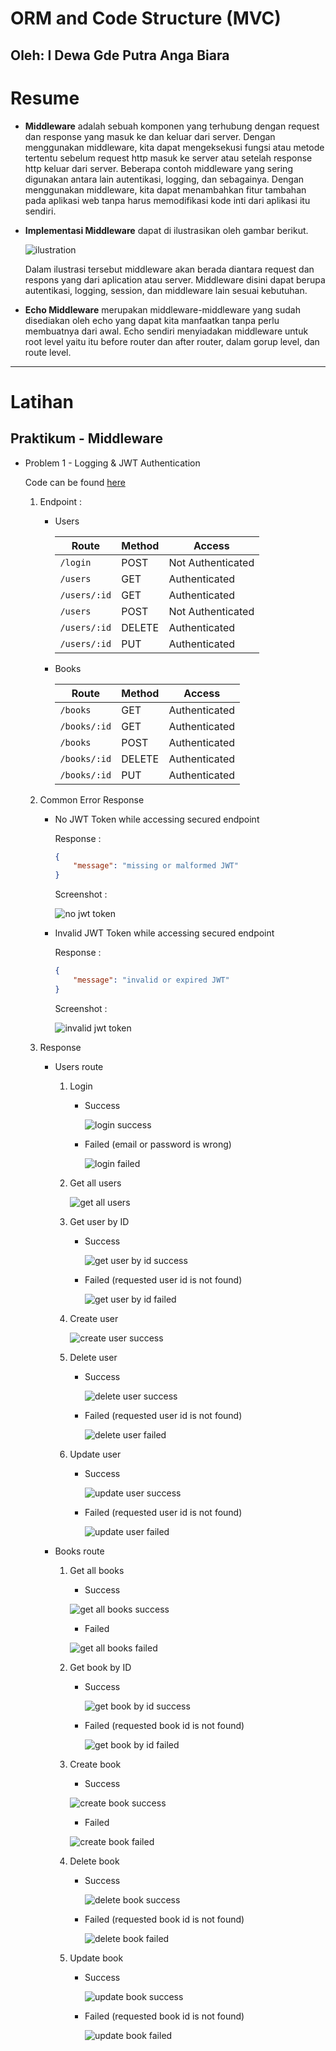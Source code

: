 # **ORM and Code Structure (MVC)**
## Oleh: I Dewa Gde Putra Anga Biara

# Resume

* **Middleware** adalah sebuah komponen yang terhubung dengan request dan response yang masuk ke dan keluar dari server. Dengan menggunakan middleware, kita dapat mengeksekusi fungsi atau metode tertentu sebelum request http masuk ke server atau setelah response http keluar dari server. Beberapa contoh middleware yang sering digunakan antara lain autentikasi, logging, dan sebagainya. Dengan menggunakan middleware, kita dapat menambahkan fitur tambahan pada aplikasi web tanpa harus memodifikasi kode inti dari aplikasi itu sendiri.

* **Implementasi Middleware** dapat di ilustrasikan oleh gambar berikut.

    ![ilustration](/22_Middleware/screenshot/middleware_ilustration.png)

    Dalam ilustrasi tersebut middleware akan berada diantara request dan respons yang dari aplication atau server. Middleware disini dapat berupa autentikasi, logging, session, dan middleware lain sesuai kebutuhan.

* **Echo Middleware** merupakan middleware-middleware yang sudah disediakan oleh echo yang dapat kita manfaatkan tanpa perlu membuatnya dari awal. Echo sendiri menyiadakan middleware untuk root level yaitu itu before router dan after router, dalam gorup level, dan route level.

 ---


# Latihan
## Praktikum - Middleware

-   Problem 1 - Logging & JWT Authentication

    Code can be found [here](./praktikum/1_JWT_Auth/)

    1.  Endpoint :

        -   Users

            | Route        | Method | Access            |
            | ------------ | ------ | ----------------- |
            | `/login`     | POST   | Not Authenticated |
            | `/users`     | GET    | Authenticated     |
            | `/users/:id` | GET    | Authenticated     |
            | `/users`     | POST   | Not Authenticated |
            | `/users/:id` | DELETE | Authenticated     |
            | `/users/:id` | PUT    | Authenticated     |

        -   Books

            | Route        | Method | Access            |
            | ------------ | ------ | ----------------- |
            | `/books`     | GET    | Authenticated     |
            | `/books/:id` | GET    | Authenticated     |
            | `/books`     | POST   | Authenticated     |
            | `/books/:id` | DELETE | Authenticated     |
            | `/books/:id` | PUT    | Authenticated     |

    2.  Common Error Response

        -   No JWT Token while accessing secured endpoint

            Response :

            ```json
            {
            	"message": "missing or malformed JWT"
            }
            ```

            Screenshot :

            ![no jwt token](./screenshot/1_No%20token.png)

        -   Invalid JWT Token while accessing secured endpoint

            Response :

            ```json
            {
            	"message": "invalid or expired JWT"
            }
            ```

            Screenshot :

            ![invalid jwt token](./screenshot/2_invalid%20jwt.png)

    3.  Response

        -   Users route

            1.  Login

                -   Success

                    ![login success](./screenshot/3_Login%20sucess.png)

                -   Failed (email or password is wrong)

                    ![login failed](./screenshot/4_Login%20failed.png)

            2.  Get all users

                ![get all users](./screenshot/5_Get%20all%20users.png)

            3.  Get user by ID

                -   Success

                    ![get user by id success](./screenshot/6_Get%20user%20success.png)

                -   Failed (requested user id is not found)

                    ![get user by id failed](./screenshot/7_Get%20user%20by%20id%20failed.png)

            4.  Create user

                ![create user success](./screenshot/8_Create%20user.png)

            5.  Delete user

                -   Success

                    ![delete user success](./screenshot/11_Delete%20user%20success.png)

                -   Failed (requested user id is not found)

                    ![delete user failed](./screenshot/12_Delete%20user%20failed.png)

            6.  Update user

                -   Success

                    ![update user success](./screenshot/9_Update%20user%20success.png)

                -   Failed (requested user id is not found)

                    ![update user failed](./screenshot/10_Update%20user%20failed.png)

        -   Books route

            1.  Get all books

                - Success

                ![get all books success](./screenshot/13_Get%20all%20book%20success.png)

                - Failed

                ![get all books failed](./screenshot/13_Get%20all%20book%20failed.png)

            2.  Get book by ID

                -   Success

                    ![get book by id success](./screenshot/14_Get%20book%20by%20id%20success.png)

                -   Failed (requested book id is not found)

                    ![get book by id failed](./screenshot/15_Get%20book%20by%20id%20failed.png)

            3.  Create book

                -   Success

                ![create book success](./screenshot/16_Create%20book%20success.png)

                -   Failed

                ![create book failed](./screenshot/17_Create%20book%20failed.png)

            4.  Delete book

                -   Success

                    ![delete book success](./screenshot/20_Delete%20book%20success.png)

                -   Failed (requested book id is not found)

                    ![delete book failed](./screenshot/21_Delete%20book%20failed.png)

            5.  Update book

                -   Success

                    ![update book success](./screenshot/18_Update%20book%20success.png)

                -   Failed (requested book id is not found)

                    ![update book failed](./screenshot/19_Update%20book%20failed.png)
